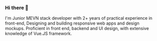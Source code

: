 ### Hi there 👋
I'm Junior MEVN stack developer with 2+ years of practical experience in front-end, Designing and building responsive web apps and design mockups. Proficient in front end, backend and UI design, with extensive knowledge of Vue.JS framework.

<!--
**masoud8840/masoud8840** is a ✨ _special_ ✨ repository because its `README.md` (this file) appears on your GitHub profile.

Here are some ideas to get you started:

- 🔭 I’m currently working on ...
- 🌱 I’m currently learning ...
- 👯 I’m looking to collaborate on ...
- 🤔 I’m looking for help with ...
- 💬 Ask me about ...
- 📫 How to reach me: ...
- 😄 Pronouns: ...
- ⚡ Fun fact: ...
-->
